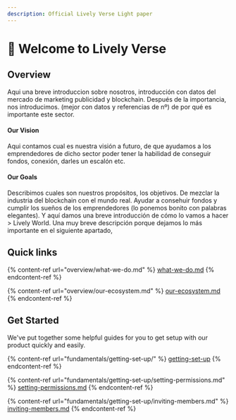 ```yaml
---
description: Official Lively Verse Light paper
---
```


# 👋 Welcome to Lively Verse

## Overview

Aqui una breve introduccion sobre nosotros, introducción con datos del mercado de marketing publicidad y blockchain. Después de la importancia, nos introducimos. (mejor con datos y referencias de nº) de por qué es importante este sector.&#x20;



#### Our Vision&#x20;

Aqui contamos cual es nuestra visión a futuro, de que ayudamos a los emprendedores de dicho sector poder tener la habilidad de conseguir fondos, conexión, darles un escalón etc.&#x20;



#### Our Goals&#x20;

Describimos cuales son nuestros propósitos, los objetivos. De mezclar la industria del blockchain con el mundo real. Ayudar a consehuir fondos y cumplir los sueños de los emprendedores (lo ponemos bonito con palabras elegantes). Y aquí damos una breve introducción de cómo lo vamos a hacer > Lively World. Una muy breve descripción porque dejamos lo más importante en el siguiente apartado,&#x20;



## Quick links

{% content-ref url="overview/what-we-do.md" %}
[what-we-do.md](overview/what-we-do.md)
{% endcontent-ref %}

{% content-ref url="overview/our-ecosystem.md" %}
[our-ecosystem.md](overview/our-ecosystem.md)
{% endcontent-ref %}

## Get Started

We've put together some helpful guides for you to get setup with our product quickly and easily.

{% content-ref url="fundamentals/getting-set-up/" %}
[getting-set-up](fundamentals/getting-set-up/)
{% endcontent-ref %}

{% content-ref url="fundamentals/getting-set-up/setting-permissions.md" %}
[setting-permissions.md](fundamentals/getting-set-up/setting-permissions.md)
{% endcontent-ref %}

{% content-ref url="fundamentals/getting-set-up/inviting-members.md" %}
[inviting-members.md](fundamentals/getting-set-up/inviting-members.md)
{% endcontent-ref %}
